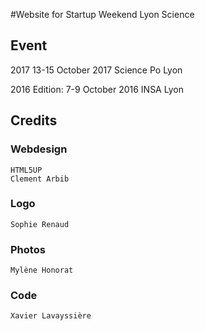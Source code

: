 #Website for Startup Weekend Lyon Science 

## Event
2017
13-15 October 2017
Science Po Lyon

2016 Edition:
7-9 October 2016 
INSA Lyon 


## Credits

### Webdesign
	HTML5UP
	Clement Arbib
### Logo 
	Sophie Renaud
### Photos
	Mylène Honorat
### Code
	Xavier Lavayssière
